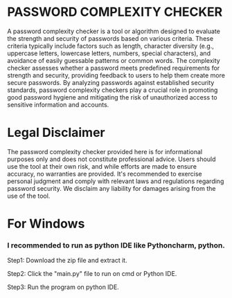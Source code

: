 # PASSWORD COMPLEXITY CHECKER

A password complexity checker is a tool or algorithm designed to evaluate the strength and security of passwords based on various criteria. These criteria typically include factors such as length, character diversity (e.g., uppercase letters, lowercase letters, numbers, special characters), and avoidance of easily guessable patterns or common words. The complexity checker assesses whether a password meets predefined requirements for strength and security, providing feedback to users to help them create more secure passwords. By analyzing passwords against established security standards, password complexity checkers play a crucial role in promoting good password hygiene and mitigating the risk of unauthorized access to sensitive information and accounts.

# Legal Disclaimer

The password complexity checker provided here is for informational purposes only and does not constitute professional advice. Users should use the tool at their own risk, and while efforts are made to ensure accuracy, no warranties are provided. It's recommended to exercise personal judgment and comply with relevant laws and regulations regarding password security. We disclaim any liability for damages arising from the use of the tool.

# For Windows

### I recommended to run as python IDE like Pythoncharm, python.


Step1: Download the zip file and extract it.

Step2: Click the "main.py" file to run on cmd or Python IDE.

Step3: Run the program on python IDE.
